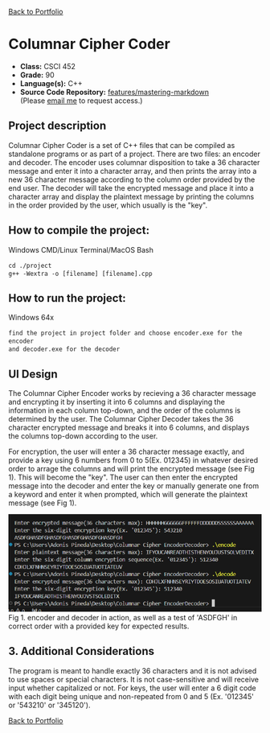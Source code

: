 [Back to Portfolio](./)

Columnar Cipher Coder
===============

-   **Class:** CSCI 452
-   **Grade:** 90
-   **Language(s):** C++
-   **Source Code Repository:** [features/mastering-markdown](https://guides.github.com/features/mastering-markdown/)  
    (Please [email me](mailto:example@csustudent.net?subject=GitHub%20Access) to request access.)

## Project description

Columnar Cipher Coder is a set of C++ files that can be compiled as standalone programs or as part of a project. There are two files: an encoder and decoder.
The encoder uses columnar disposition to take a 36 character message and enter it into a character array, 
and then prints the array into a new 36 character message according to the column order provided by 
the end user. The decoder will take the encrypted message and place it into a character array and
display the plaintext message by printing the columns in the order provided by the user, which
usually is the "key".

## How to compile the project:

Windows CMD/Linux Terminal/MacOS Bash
```
cd ./project
g++ -Wextra -o [filename] [filename].cpp
```

## How to run the project:
Windows 64x
```
find the project in project folder and choose encoder.exe for the encoder
and decoder.exe for the decoder
```

## UI Design

The Columnar Cipher Encoder works by recieving a 36 character message and encrypting it by inserting it into 6 columns 
and displaying the information in each column top-down, and the order of the columns is determined by the user.
The Columnar Cipher Decoder takes the 36 character encrypted message and breaks it into 6 columns, and displays the columns top-down according to the user. 

For encryption, the user will enter a 36 character message exactly, and provide a key using 6 numbers from 0 to 5(Ex. 012345) in whatever desired order to arrage the columns and will print the encrypted message (see Fig 1). This will become the "key". The user can then enter the encrypted message into the decoder and enter the key or manually generate one from a keyword and enter it when prompted, which will generate the plaintext message (see Fig 1). 

![screenshot](images/columnar_cipher_ss.png)  
Fig 1. encoder and decoder in action, as well as a test of 'ASDFGH' in correct order 
with a provided key for expected results.

## 3. Additional Considerations

The program is meant to handle exactly 36 characters and it is not advised to use spaces or special characters. It is not case-sensitive
and will receive input whether capitalized or not. For keys, the user will enter a 6 digit code with each digit being unique and non-repeated
from 0 and 5 (Ex. '012345' or '543210' or '345120'). 

[Back to Portfolio](./)
